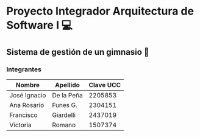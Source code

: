 # Proyecto Integrador Arquitectura de Software I 💻
## Sistema de gestión de un gimnasio 💪

### Integrantes
| Nombre | Apellido | Clave UCC |
| ------ | -------- | --------- |
| José Ignacio| De la Peña | 2205853|
| Ana Rosario | Funes G. | 2304151|
| Francisco | Giardelli | 2437019 |
| Victoria | Romano | 1507374 |
